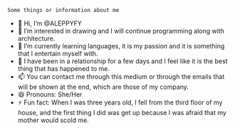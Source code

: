 	Some things or information about me 
 - 👋 Hi, I’m @ALEPPYFY
- 👀 I’m interested in drawing and I will continue programming along with architecture.
- 🌱 I’m currently learning languages, it is my passion and it is something that I entertain myself with.
- 💞️ I have been in a relationship for a few days and I feel like it is the best thing that has happened to me.
- 📫 You can contact me through this medium or through the emails that will be shown at the end, which are those of my company.
- 😄 Pronouns: She/Her
- ⚡ Fun fact: When I was three years old, I fell from the third floor of my house, and the first thing I did was get up because
  I was afraid that my mother would scold me.
